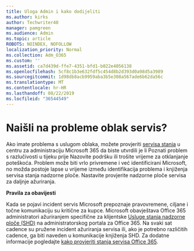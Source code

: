 ```yaml
---
title: Uloga Admin i kako dodijeliti
ms.author: kirks
author: Techwriter40
manager: pamgreen
ms.audience: Admin
ms.topic: article
ROBOTS: NOINDEX, NOFOLLOW
localization_priority: Normal
ms.collection: Adm_O365
ms.custom: ''
ms.assetid: ca7d439d-ffe7-4351-bfd1-b022e4056138
ms.openlocfilehash: 5cf8c1b3e632fdf5c454d8b2d393d0a98d5a3989
ms.sourcegitcommit: 1d98db8acb9959aba3b5e308a567ade6b62da56c
ms.translationtype: MT
ms.contentlocale: hr-HR
ms.lasthandoff: 08/22/2019
ms.locfileid: "36544549"
---
```

# <a name="experiencing-problems-with-a-cloud-service"></a>Naišli na probleme oblak servis?

Ako imate problema s uslugom oblaka, možete provjeriti [servisa stanja](https://admin.microsoft.com/AdminPortal/Home#/servicehealth) u centru za administraciju Microsoft 365 da biste utvrdili je li Poznati problem s razlučivosti u tijeku prije Nazovite podršku ili trošite vrijeme za otklanjanje poteškoća. Problem može biti vrlo privremene i već identificirani Microsoft, no možda postoje lapse u vrijeme između identifikacija problema i knjiženja servisa stanja nadzorne ploče. Nastavite provjerite nadzorne ploče servisa za daljnje ažuriranja.

**Pravila za obavijesti**

Kada se pojavi incident servis Microsoft prepoznaje pravovremene, ciljane i točne komunikaciju su kritične za kupce. Microsoft obavještava Office 365 administratori ažuriranjem specifične za klijentske [Usluge stanja nadzorne ploče (SHD)](https://admin.microsoft.com/AdminPortal/Home#/servicehealth) na administratorskog portala za Office 365. Na svaki sat cadence su pružene incident ažuriranja servisa ili, ako je potrebno različitih cadence, ga biti naveden u komunikacije knjiženja SHD. Za dodatne informacije pogledajte [kako provjeriti stanja servisa Office 365](https://docs.microsoft.com/office365/enterprise/view-service-health).

